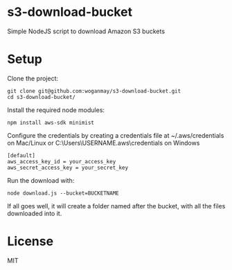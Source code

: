 # s3-download-bucket
Simple NodeJS script to download Amazon S3 buckets

# Setup

Clone the project:

```
git clone git@github.com:woganmay/s3-download-bucket.git
cd s3-download-bucket/
```

Install the required node modules:

```
npm install aws-sdk minimist
```

Configure the credentials by creating a credentials file at ~/.aws/credentials on Mac/Linux or C:\Users\USERNAME\.aws\credentials on Windows

```
[default]
aws_access_key_id = your_access_key
aws_secret_access_key = your_secret_key
```

Run the download with:

```
node download.js --bucket=BUCKETNAME
```

If all goes well, it will create a folder named after the bucket, with all the files downloaded into it.

# License

MIT

